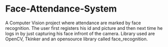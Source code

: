 # Face-Attendance-System
A Computer Vision project where attendance are marked by face recognition. The user first registers his id and picture and then next time he logs in by just capturing his face infront of the camera. Library used are OpenCV, Tkinker and an opensource library called face_recognition.
